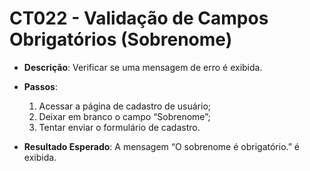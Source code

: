 # CT022 - Validação de Campos Obrigatórios (Sobrenome)

- **Descrição**: Verificar se uma mensagem de erro é exibida.

- **Passos**:
    1. Acessar a página de cadastro de usuário;
    2. Deixar em branco o campo “Sobrenome”;
    3. Tentar enviar o formulário de cadastro.

- **Resultado Esperado**: A mensagem “O sobrenome é obrigatório.” é exibida.